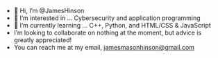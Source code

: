 - 👋 Hi, I’m @JamesHinson
- 👀 I’m interested in ... Cybersecurity and application programming
- 🌱 I’m currently learning ... C++, Python, and HTML/CSS & JavaScript
- I’m looking to collaborate on nothing at the moment, but advice is greatly appreciated!
- You can reach me at my email, jamesmasonhinson@gmail.com

<!---
JamesHinson/JamesHinson is a ✨ special ✨ repository because its `README.md` (this file) appears on your GitHub profile.
You can click the Preview link to take a look at your changes.
--->
